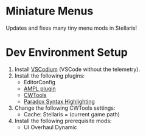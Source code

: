 # Miniature Menus

Updates and fixes many tiny menu mods in Stellaris!

# Dev Environment Setup

1. Install [VSCodium](https://vscodium.com/) (VSCode without the telemetry).
2. Install the following plugins:
    - EditorConfig
    - [AMPL plugin](https://marketplace.visualstudio.com/items?itemName=michael-sundvick.ampl)
    - [CWTools](https://marketplace.visualstudio.com/items?itemName=tboby.cwtools-vscode)
    - [Paradox Syntax Highlighting](https://marketplace.visualstudio.com/items?itemName=tboby.paradox-syntax)
3. Change the following CWTools settings:
    - Cache: Stellaris = (current game path)
4. Install the following prerequisite mods:
    - UI Overhaul Dynamic
